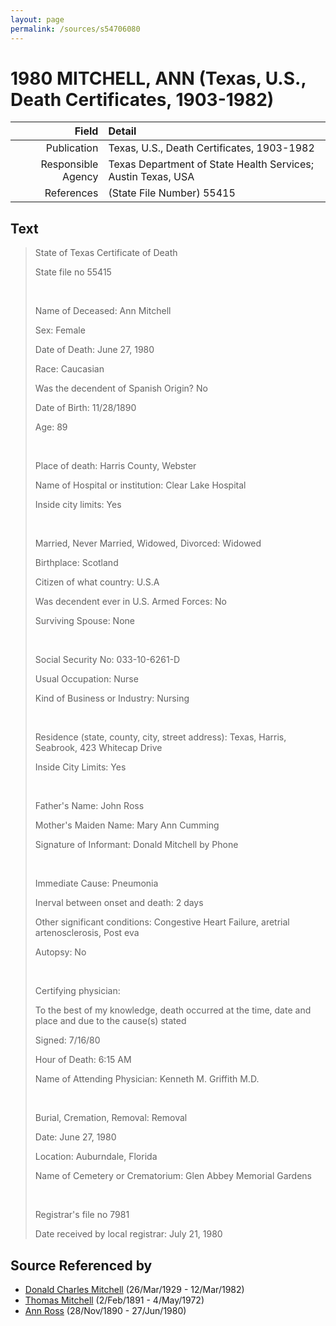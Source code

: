 ```yaml
---
layout: page
permalink: /sources/s54706080
---
```


# 1980 MITCHELL, ANN (Texas, U.S., Death Certificates, 1903-1982)

Field | Detail
---:|:---
Publication | Texas, U.S., Death Certificates, 1903-1982
Responsible Agency | Texas Department of State Health Services; Austin Texas, USA
References | (State File Number) 55415

## Text

> State of Texas Certificate of Death
>
> State file no 55415
>
> <br/>
>
> Name of Deceased: Ann Mitchell
>
> Sex: Female
>
> Date of Death: June 27, 1980
>
> Race: Caucasian
>
> Was the decendent of Spanish Origin? No
>
> Date of Birth: 11/28/1890
>
> Age: 89
>
> <br/>
>
> Place of death: Harris County, Webster
>
> Name of Hospital or institution: Clear Lake Hospital
>
> Inside city limits: Yes
>
> <br/>
>
> Married, Never Married, Widowed, Divorced: Widowed
>
> Birthplace: Scotland
>
> Citizen of what country: U.S.A
>
> Was decendent ever in U.S. Armed Forces: No
>
> Surviving Spouse: None
>
> <br/>
>
> Social Security No: 033-10-6261-D
>
> Usual Occupation: Nurse
>
> Kind of Business or Industry: Nursing
>
> <br/>
>
> Residence (state, county, city, street address): Texas, Harris, Seabrook, 423 Whitecap Drive
>
> Inside City Limits: Yes
>
> <br/>
>
> Father's Name: John Ross
>
> Mother's Maiden Name: Mary Ann Cumming
>
> Signature of Informant: Donald Mitchell by Phone
>
> <br/>
>
> Immediate Cause: Pneumonia
>
> Inerval between onset and death: 2 days
>
> Other significant conditions: Congestive Heart Failure, aretrial artenosclerosis, Post eva
>
> Autopsy: No
>
> <br/>
>
> Certifying physician:
>
> To the best of my knowledge, death occurred at the time, date and place and due to the cause(s) stated
>
> Signed: 7/16/80
>
> Hour of Death: 6:15 AM
>
> Name of Attending Physician: Kenneth M. Griffith M.D.
>
> <br/>
>
> Burial, Cremation, Removal: Removal
>
> Date: June 27, 1980
>
> Location: Auburndale, Florida
>
> Name of Cemetery or Crematorium: Glen Abbey Memorial Gardens
>
> <br/>
>
> Registrar's file no 7981
>
> Date received by local registrar: July 21, 1980
>

## Source Referenced by

* [Donald Charles Mitchell](../people/@49269448@-donald-charles-mitchell-b1929-3-26-d1982-3-12.md) (26/Mar/1929 - 12/Mar/1982)
* [Thomas Mitchell](../people/@65815518@-thomas-mitchell-b1891-2-2-d1972-5-4.md) (2/Feb/1891 - 4/May/1972)
* [Ann Ross](../people/@52613824@-ann-ross-b1890-11-28-d1980-6-27.md) (28/Nov/1890 - 27/Jun/1980)
